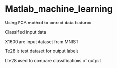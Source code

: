 # Matlab_machine_learning

Using PCA method to extract data features

Classified input data

X1600 are input dataset from MNIST

Te28 is test dataset for output labels

Lte28 used to compare classifications of output
